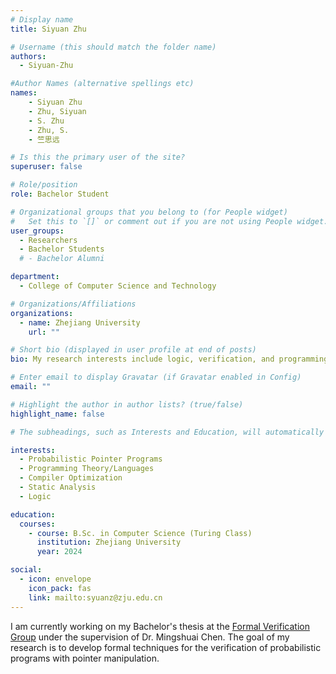 ```yaml
---
# Display name
title: Siyuan Zhu

# Username (this should match the folder name)
authors:
  - Siyuan-Zhu

#Author Names (alternative spellings etc)
names:
    - Siyuan Zhu
    - Zhu, Siyuan
    - S. Zhu
    - Zhu, S.
    - 竺思远

# Is this the primary user of the site?
superuser: false

# Role/position
role: Bachelor Student

# Organizational groups that you belong to (for People widget)
#   Set this to `[]` or comment out if you are not using People widget.
user_groups:
  - Researchers
  - Bachelor Students
  # - Bachelor Alumni

department:
  - College of Computer Science and Technology

# Organizations/Affiliations
organizations:
  - name: Zhejiang University
    url: ""

# Short bio (displayed in user profile at end of posts)
bio: My research interests include logic, verification, and programming theory.

# Enter email to display Gravatar (if Gravatar enabled in Config)
email: ""

# Highlight the author in author lists? (true/false)
highlight_name: false

# The subheadings, such as Interests and Education, will automatically translate depending on the language chosen in `config.yaml`. To customize the subheading text, see the Language page in the docs.

interests:
  - Probabilistic Pointer Programs
  - Programming Theory/Languages
  - Compiler Optimization
  - Static Analysis
  - Logic

education:
  courses:
    - course: B.Sc. in Computer Science (Turing Class)
      institution: Zhejiang University
      year: 2024

social:
  - icon: envelope
    icon_pack: fas
    link: mailto:syuanz@zju.edu.cn
---
```


I am currently working on my Bachelor's thesis at the [Formal Verification Group](/) under the supervision of Dr. Mingshuai Chen. The goal of my research is to develop formal techniques for the verification of probabilistic programs with pointer manipulation.
